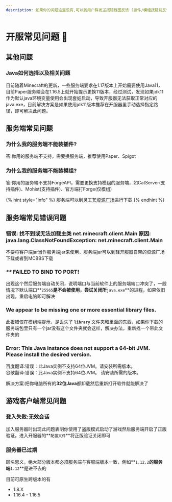 ```yaml
---
description: 如果你的问题这里没有,可以到用户群发送报错截图反馈 (插件/模组报错别反馈,与我们无关!)
---
```

# 开服常见问题 🔧

## 其他问题

### Java如何选择以及相关问题

目前随着Minecraft的更新，一些服务端要求在1.17版本上开始需要使用Java11，目前Paper服务端会在1.16.5上就开始提示更换11版本，经过测试，发现如果jdk11作为默认java环境变量使用会出现套娃启动，导致开服器无法获取正常对应的java.exe，目前解决方案是如果使用jdk11版本推荐在开服器里手动选择指定路径，即可解决此问题。

## 服务端常见问题

### 为什么我的服务端不能装插件?

答:你用的服务端不支持，需要换服务端，推荐使用Paper、Spigot

### 为什么我的服务端不能装模组?

答:你用的服务端不支持ForgeAPI，需要更换支持模组的服务端，如CatServer(支持插件)、Mohist(支持插件)、官方端打Forge(仅模组)

{% hint style="info" %}
服务端可以到[灵工艺资源广场](https://mcres.net)进行下载
{% endhint %}

## 服务端常见错误问题

### 错误: 找不到或无法加载主类 net.minecraft.client.Main 原因: java.lang.ClassNotFoundException: net.minecraft.client.Main

不要将客户端jar当作服务端jar来使用，服务端jar可以到轻开服器自带的资源广场下载或者到MCBBS下载

### _\*\*_ FAILED TO BIND TO PORT!

出现这个然后服务端自动关闭，说明端口与当前软件上的服务端端口冲突了，一般情况下默认端口**`25565`**是不会被使用，尝试关闭所**`java.exe`**的进程，如果依旧出现，重启电脑即可解决

### We appear to be missing one or more essential library files.

此报错仅在模组端提示，是丢失了 **`library`** 文件夹和里面的东西，如果你下载的服务端包里只有一个jar没有这个文件夹就会这样，解决办法，重新找一个带此文件夹的

### Error: This Java instance does not support a 64-bit JVM. Please install the desired version.

百度翻译:错误：此Java实例不支持64位JVM。请安装所需版本。\
谷歌翻译:错误：此Java实例不支持64位JVM。 请安装所需的版本。

解决方案:把你电脑所有的**32位Java**都卸载然后重新打开软件就能解决了

## 游戏客户端常见问题

### 登入失败:无效会话

加入服务器时出现此问题表明你使用了盗版模式启动了游戏然后服务端开启了正版验证。进入开服器的**`配置文件`**将正版验证关闭即可

### 服务器已过期

顾名思义，绝大部分版本都必须服务端与客服端版本一致，例如**`1.12.2`**的服务端**`1.12`**是进不去的

目前可原生跨版本的有

* 1.8.X
* 1.16.4 - 1.16.5
